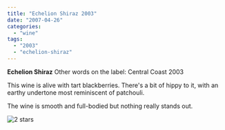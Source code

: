 ```yaml
---
title: "Echelion Shiraz 2003"
date: "2007-04-26"
categories:
  - "wine"
tags:
  - "2003"
  - "echelion-shiraz"
---
```


**Echelion Shiraz** Other words on the label: Central Coast 2003

This wine is alive with tart blackberries. There's a bit of hippy to it, with an earthy undertone most reminiscent of patchouli.

The wine is smooth and full-bodied but nothing really stands out.

![2 stars](http://www.rebeccagomezfarrell.com/wp-content/uploads/2009/02/rating_chicken11.gif "rating_chicken11")
